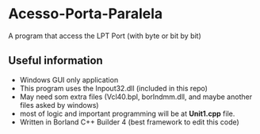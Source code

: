 # Acesso-Porta-Paralela
A program that access the LPT Port (with byte or bit by bit)

## Useful information
- Windows GUI only application
- This program uses the Inpout32.dll (included in this repo)
- May need som extra files (Vcl40.bpl, borlndmm.dll, and maybe another files asked by windows)
- most of logic and important programming will be at **Unit1.cpp** file.
- Written in Borland C++ Builder 4 (best framework to edit this code)
